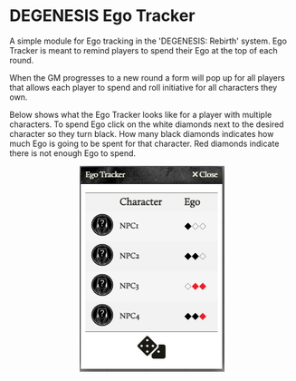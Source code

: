 # DEGENESIS Ego Tracker
A simple module for Ego tracking in the 'DEGENESIS: Rebirth' system. Ego Tracker is meant to remind players to spend their Ego at the top of each round. 

When the GM progresses to a new round a form will pop up for all players that allows each player to spend and roll initiative for all characters they own.

Below shows what the Ego Tracker looks like for a player with multiple characters. To spend Ego click on the white diamonds next to the desired character so they turn black. How many black diamonds indicates how much Ego is going to be spent for that character. Red diamonds indicate there is not enough Ego to spend. 

<p align="center">
  <img src="https://github.com/dmdorman/DEGENESIS-FoundryVTT-Ego-Tracker/blob/v1.0.0-alpha/images/ego_tracker.PNG?raw=true" />
</p>
